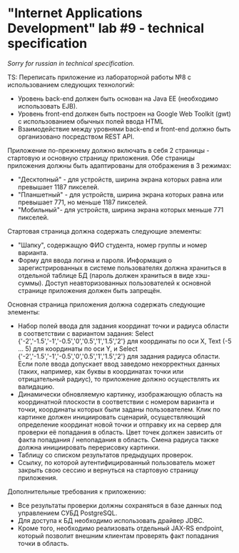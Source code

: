 # "Internet Applications Development" lab #9 - technical specification

*Sorry for russian in technical specification.*

TS:
Переписать приложение из лабораторной работы №8 с использованием следующих технологий:
- Уровень back-end должен быть основан на Java EE (необходимо использовать EJB).
- Уровень front-end должен быть построен на Google Web Toolkit (gwt) с использованием обычных полей ввода HTML
- Взаимодействие между уровнями back-end и front-end должно быть организовано посредством REST API.

Приложение по-прежнему должно включать в себя 2 страницы - стартовую и основную страницу приложения. Обе страницы приложения должны быть адаптированы для отображения в 3 режимах:
- "Десктопный" - для устройств, ширина экрана которых равна или превышает 1187 пикселей.
- "Планшетный" - для устройств, ширина экрана которых равна или превышает 771, но меньше 1187 пикселей.
- "Мобильный"- для устройств, ширина экрана которых меньше 771 пикселей.

Стартовая страница должна содержать следующие элементы:
- "Шапку", содержащую ФИО студента, номер группы и номер варианта.
- Форму для ввода логина и пароля. Информация о зарегистрированных в системе пользователях должна храниться в отдельной таблице БД (пароль должен храниться в виде хэш-суммы). Доступ неавторизованных пользователей к основной странице приложения должен быть запрещён.

Основная страница приложения должна содержать следующие элементы:
- Набор полей ввода для задания координат точки и радиуса области в соответствии с вариантом задания: Select {'-2','-1.5','-1','-0.5','0','0.5','1','1.5','2'} для координаты по оси X, Text (-5 ... 5) для координаты по оси Y, и Select {'-2','-1.5','-1','-0.5','0','0.5','1','1.5','2'} для задания радиуса области. Если поле ввода допускает ввод заведомо некорректных данных (таких, например, как буквы в координатах точки или отрицательный радиус), то приложение должно осуществлять их валидацию.
- Динамически обновляемую картинку, изображающую область на координатной плоскости в соответствии с номером варианта и точки, координаты которых были заданы пользователем. Клик по картинке должен инициировать сценарий, осуществляющий определение координат новой точки и отправку их на сервер для проверки её попадания в область. Цвет точек должен зависить от факта попадания / непопадания в область. Смена радиуса также должна инициировать перерисовку картинки.
- Таблицу со списком результатов предыдущих проверок.
- Ссылку, по которой аутентифицированный пользователь может закрыть свою сессию и вернуться на стартовую страницу приложения.

Дополнительные требования к приложению:
- Все результаты проверки должны сохраняться в базе данных под управлением СУБД PostgreSQL.
- Для доступа к БД необходимо использовать драйвер JDBC.
- Кроме того, необходимо реализовать отдельный JAX-RS endpoint, который позволит внешним клиентам проверять факт попадания точки в область.
